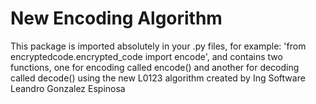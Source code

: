 # New Encoding Algorithm

This package is imported absolutely in your .py files, for example: 'from encryptedcode.encrypted_code import encode', and contains two functions, one for encoding called encode() and another for decoding called decode() using the new L0123 algorithm created by Ing Software Leandro Gonzalez Espinosa

